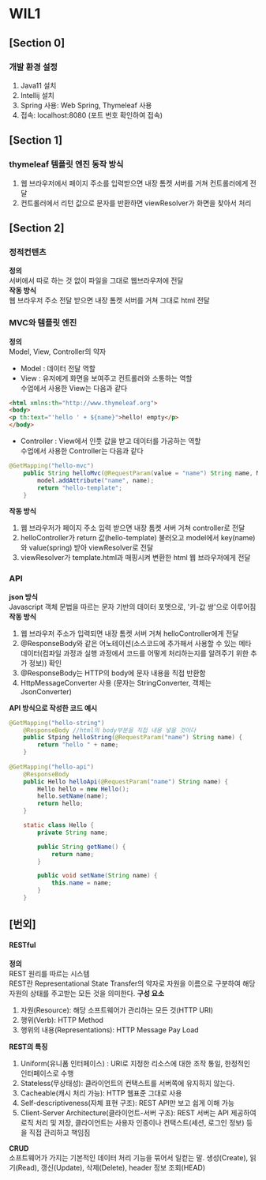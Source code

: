 WIL1
======


[Section 0]
-----------
### 개발 환경 설정
1. Java11 설치
2. Intellij 설치
3. Spring 사용: Web Spring, Thymeleaf 사용
4. 접속: localhost:8080 (포트 번호 확인하여 접속)

[Section 1]
-----------
### thymeleaf 템플릿 엔진 동작 방식
1. 웹 브라우저에서 페이지 주소를 입력받으면 내장 톰켓 서버를 거쳐 컨트롤러에게 전달
2. 컨트롤러에서 리턴 값으로 문자를 반환하면 viewResolver가 화면을 찾아서 처리

[Section 2]
-----------
### 정적컨텐츠
**정의**      
서버에서 따로 하는 것 없이 파일을 그대로 웹브라우저에 전달    
**작동 방식**    
웹 브라우저 주소 전달 받으면 내장 톰켓 서버를 거쳐 그대로 html 전달


### MVC와 템플릿 엔진
**정의**        
Model, View, Controller의 약자
* Model : 데이터 전달 역할
* View : 유저에게 화면을 보여주고 컨트롤러와 소통하는 역할    
수업에서 사용한 View는 다음과 같다
```html
<html xmlns:th="http://www.thymeleaf.org">
<body>
<p th:text="'hello ' + ${name}">hello! empty</p>
</body>
```
* Controller : View에서 인풋 값을 받고 데이터를 가공하는 역할     
수업에서 사용한 Controller는 다음과 같다
```java
@GetMapping("hello-mvc")
    public String helloMvc(@RequestParam(value = "name") String name, Model model) {
        model.addAttribute("name", name);
        return "hello-template";
    }
```       
          
**작동 방식**     
1. 웹 브라우저가 페이지 주소 입력 받으면 내장 톰켓 서버 거쳐 controller로 전달
2. helloController가 return 값(hello-template) 불러오고 model에서 key(name)와 value(spring) 받아 viewResolver로 전달
3. viewResolver가 template.html과 매핑시켜 변환한 html 웹 브라우저에게 전달   


### API
**json 방식**        
Javascript 객체 문법을 따르는 문자 기반의 데이터 포멧으로, '키-값 쌍'으로 이루어짐
**작동 방식**      
1. 웹 브라우저 주소가 입력되면 내장 톰켓 서버 거쳐 helloController에게 전달
2. @ResponseBody와 같은 어노테이션(소스코드에 추가해서 사용할 수 있는 메타 데이터(컴파일 과정과 실행 과정에서 코드를 어떻게 처리하는지를 알려주기 위한 추가 정보)) 확인
3. @ResponseBody는 HTTP의 body에 문자 내용을 직접 반환함
4. HttpMessageConverter 사용 (문자는 StringConverter, 객체는 JsonConverter)

**API 방식으로 작성한 코드 예시**
```java
@GetMapping("hello-string")
    @ResponseBody //html의 body부분을 직접 내용 넣을 것이다
    public Stping helloString(@RequestParam("name") String name) {
        return "hello " + name;
    }
    
@GetMapping("hello-api")
    @ResponseBody
    public Hello helloApi(@RequestParam("name") String name) {
        Hello hello = new Hello();
        hello.setName(name);
        return hello;
    }

    static class Hello {
        private String name;

        public String getName() {
            return name;
        }

        public void setName(String name) {
            this.name = name;
        }
    }
```    


[번외]
------
#### RESTful
**정의**     
REST 원리를 따르는 시스템      
REST란 Representational State Transfer의 약자로 자원을 이름으로 구분하여 해당 자원의 상태를 주고받는 모든 것을 의미한다.
**구성 요소**
1. 자원(Resource): 해당 소프트웨어가 관리하는 모든 것(HTTP URI)
2. 행위(Verb): HTTP Method
3. 행위의 내용(Representations): HTTP Message Pay Load         
      
**REST의 특징**         
1. Uniform(유니폼 인터페이스) : URI로 지정한 리소스에 대한 조작 통일, 한정적인 인터페이스로 수행
2. Stateless(무상태성): 클라이언트의 컨택스트를 서버쪽에 유지하지 않는다.
3. Cacheable(캐시 처리 가능): HTTP 웹표준 그대로 사용
4. Self-descriptiveness(자체 표현 구조): REST API만 보고 쉽게 이해 가능
5. Client-Server Architecture(클라이언트-서버 구조): REST 서버는 API 제공하여 로직 처리 및 저장, 클라이언트는 사용자 인증이나 컨택스트(세션, 로그인 정보) 등을 직접 관리하고 책임짐        
             
**CRUD**         
소프트웨어가 가지는 기본적인 데이터 처리 기능을 묶어서 일컫는 말. 생성(Create), 읽기(Read), 갱신(Update), 삭제(Delete), header 정보 조회(HEAD)
